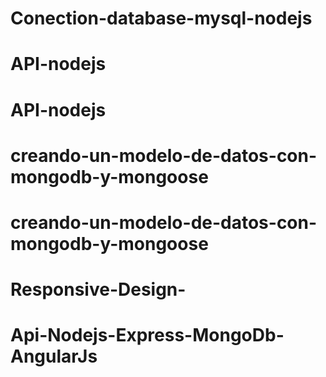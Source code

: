 # Conection-database-mysql-nodejs
# API-nodejs
# API-nodejs
# creando-un-modelo-de-datos-con-mongodb-y-mongoose
# creando-un-modelo-de-datos-con-mongodb-y-mongoose
# Responsive-Design-
# Api-Nodejs-Express-MongoDb-AngularJs
